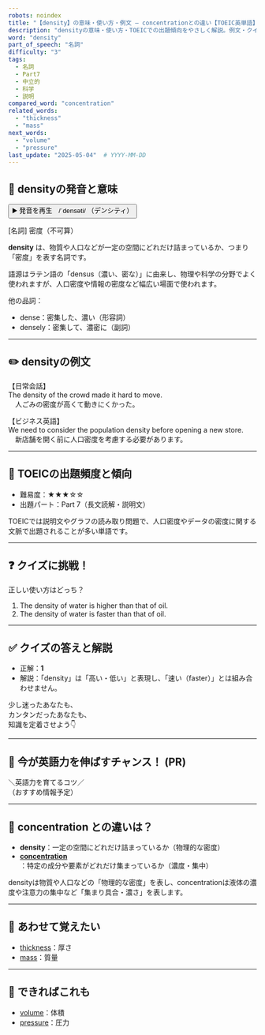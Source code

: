 ```yaml
---
robots: noindex
title: "【density】の意味・使い方・例文 ― concentrationとの違い【TOEIC英単語】"
description: "densityの意味・使い方・TOEICでの出題傾向をやさしく解説。例文・クイズ付きでconcentrationとの違いもわかりやすく学べます。"
word: "density"
part_of_speech: "名詞"
difficulty: "3"
tags:
  - 名詞
  - Part7
  - 中立的
  - 科学
  - 説明
compared_word: "concentration"
related_words:
  - "thickness"
  - "mass"
next_words:
  - "volume"
  - "pressure"
last_update: "2025-05-04"  # YYYY-MM-DD
---
```


## 🔰 densityの発音と意味

<button class="play-audio" onclick="playTTS('density')">
  <span class="play-audio-main">
    ▶️ 発音を再生　/ˈdensəti/
  </span>
  <span class="play-audio-sub">
    （デンシティ）
  </span>
</button>

[名詞] 密度（不可算）

**density** は、物質や人口などが一定の空間にどれだけ詰まっているか、つまり「密度」を表す名詞です。

語源はラテン語の「densus（濃い、密な）」に由来し、物理や科学の分野でよく使われますが、人口密度や情報の密度など幅広い場面で使われます。

他の品詞：  
- dense：密集した、濃い（形容詞）
- densely：密集して、濃密に（副詞）

---

## ✏️ densityの例文

【日常会話】  
The density of the crowd made it hard to move.  
　人ごみの密度が高くて動きにくかった。

【ビジネス英語】  
We need to consider the population density before opening a new store.  
　新店舗を開く前に人口密度を考慮する必要があります。

---

## 🎯 TOEICの出題頻度と傾向

- 難易度：★★★☆☆
- 出題パート：Part 7（長文読解・説明文）

TOEICでは説明文やグラフの読み取り問題で、人口密度やデータの密度に関する文脈で出題されることが多い単語です。

---

## ❓ クイズに挑戦！

正しい使い方はどっち？

1. The density of water is higher than that of oil.  
2. The density of water is faster than that of oil.

---

## ✅ クイズの答えと解説

- 正解：**1**
- 解説：「density」は「高い・低い」と表現し、「速い（faster）」とは組み合わせません。

少し迷ったあなたも、  
カンタンだったあなたも、  
知識を定着させよう👇️

---

## 🚀 今が英語力を伸ばすチャンス！ (PR)

<div class="info-center">
＼英語力を育てるコツ／<br>  
（おすすめ情報予定）
</div>

---

## 🤔  concentration との違いは？

- **density**：一定の空間にどれだけ詰まっているか（物理的な密度）
- **[concentration](/concentration)**：特定の成分や要素がどれだけ集まっているか（濃度・集中）

densityは物質や人口などの「物理的な密度」を表し、concentrationは液体の濃度や注意力の集中など「集まり具合・濃さ」を表します。

---

## 🧩 あわせて覚えたい

- [thickness](/thickness)：厚さ
- [mass](/mass)：質量

---

## 📖 できればこれも

- [volume](/volume)：体積
- [pressure](/pressure)：圧力

<!-- cvid: aid10_bid04 -->
